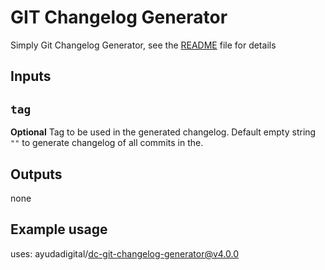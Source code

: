# GIT Changelog Generator

Simply Git Changelog Generator, see the [README](README.md) file for details

## Inputs

## `tag`

**Optional** Tag to be used in the generated changelog. Default empty string `""` to generate changelog of all commits in the.

## Outputs

none

## Example usage

uses: ayudadigital/dc-git-changelog-generator@v4.0.0
